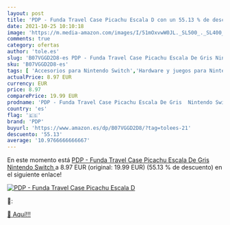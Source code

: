 ```yaml
---
layout: post
title: 'PDP - Funda Travel Case Picachu Escala D con un 55.13 % de descuento'
date: 2021-10-25 10:10:18
image: 'https://m.media-amazon.com/images/I/51mOxvwW0JL._SL500_._SL400_.jpg'
comments: true
category: ofertas
author: 'tole.es'
slug: 'B07VGGD2D8-es PDP - Funda Travel Case Picachu Escala De Gris Nintendo...'
sku: 'B07VGGD2D8-es'
tags: [ 'Accesorios para Nintendo Switch','Hardware y juegos para Nintendo Switch','Videojuegos','nintendo','pdp', ]
actualPrice: 8.97 EUR
currency: EUR
price: 8.97
comparePrice: 19.99 EUR
prodname: 'PDP - Funda Travel Case Picachu Escala De Gris  Nintendo Switch '
country: 'es'
flag: '🇪🇸'
brand: 'PDP'
buyurl: 'https://www.amazon.es/dp/B07VGGD2D8/?tag=tolees-21'
descuento: '55.13'
average: '10.9766666666667'
---
```


En este momento está [PDP - Funda Travel Case Picachu Escala De Gris  Nintendo Switch ](https://www.amazon.es/dp/B07VGGD2D8/?tag=tolees-21) a 8.97 EUR (original: 19.99 EUR) (55.13 %  de descuento) en el siguiente enlace!

[![PDP - Funda Travel Case Picachu Escala D](https://m.media-amazon.com/images/I/51mOxvwW0JL._SL500_._SL400_.jpg)](https://www.amazon.es/dp/B07VGGD2D8/?tag=tolees-21)

🔎:


[🛒 Aquí!!!](https://www.amazon.es/dp/B07VGGD2D8/?tag=tolees-21)
